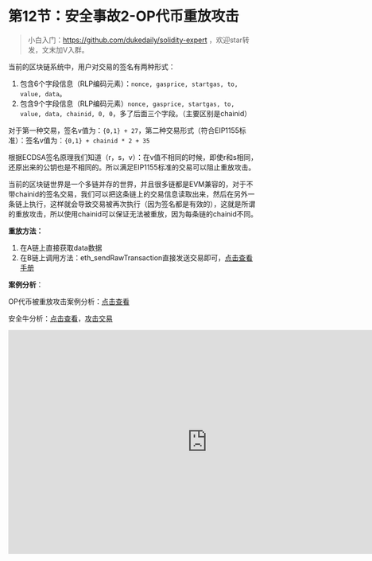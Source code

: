 # 第12节：安全事故2-OP代币重放攻击

> 小白入门：https://github.com/dukedaily/solidity-expert ，欢迎star转发，文末加V入群。

当前的区块链系统中，用户对交易的签名有两种形式：

1. 包含6个字段信息（RLP编码元素）：`nonce, gasprice, startgas, to, value, data`。
2. 包含9个字段信息（RLP编码元素）`nonce, gasprice, startgas, to, value, data, chainid, 0, 0`，多了后面三个字段。（主要区别是chainid）



对于第一种交易，签名v值为：`{0,1} + 27`，第二种交易形式（符合EIP1155标准）：签名v值为：`{0,1} + chainid * 2 + 35`

根据ECDSA签名原理我们知道（r，s，v）：在v值不相同的时候，即使r和s相同，还原出来的公钥也是不相同的。所以满足EIP1155标准的交易可以阻止重放攻击。



当前的区块链世界是一个多链并存的世界，并且很多链都是EVM兼容的，对于不带chainid的签名交易，我们可以把这条链上的交易信息读取出来，然后在另外一条链上执行，这样就会导致交易被再次执行（因为签名都是有效的），这就是所谓的重放攻击，所以使用chainid可以保证无法被重放，因为每条链的chainid不同。



**重放方法：**

1. 在A链上直接获取data数据
2. 在B链上调用方法：eth_sendRawTransaction直接发送交易即可，[点击查看手册](https://ethereum.org/en/developers/docs/apis/json-rpc/#eth_sendrawtransaction)



**案例分析**：

OP代币被重放攻击案例分析：[点击查看](https://www.freebuf.com/articles/blockchain-articles/335903.html)

安全牛分析：[点击查看](https://www.aqniu.com/industry/84486.html)，[攻击交易](https://optimistic.etherscan.io/address/0x2501c477d0a35545a387aa4a3eee4292a9a8b3f0)

<iframe style="border:none" width="800" height="450" src="https://whimsical.com/embed/PqDD22v8taK8t4H1UMhLjf"></iframe>